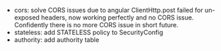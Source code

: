- cors: solve CORS issues due to angular ClientHttp.post failed for un-exposed headers, now working perfectly and no CORS issue. Confidently there is no more CORS issue in short future.
- stateless: add STATELESS policy to SecurityConfig
- authority: add authority table